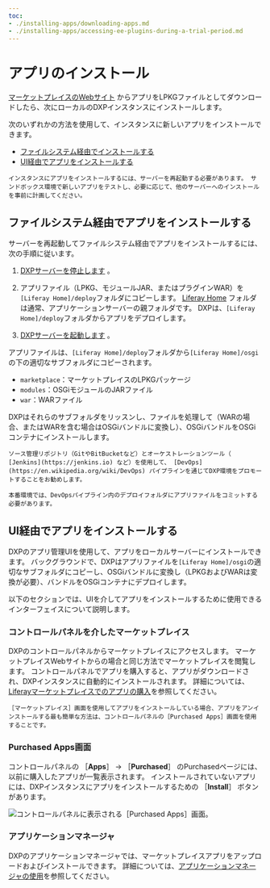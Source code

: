 ```yaml
---
toc:
- ./installing-apps/downloading-apps.md
- ./installing-apps/accessing-ee-plugins-during-a-trial-period.md
---
```

# アプリのインストール

[マーケットプレイスのWebサイト](https://web.liferay.com/marketplace) からアプリをLPKGファイルとしてダウンロードしたら、次にローカルのDXPインスタンスにインストールします。

次のいずれかの方法を使用して、インスタンスに新しいアプリをインストールできます。

* [ファイルシステム経由でインストールする](#installing-apps-via-the-file-system)
* [UI経由でアプリをインストールする](#installing-apps-via-the-ui)

```{important}
インスタンスにアプリをインストールするには、サーバーを再起動する必要があります。 サンドボックス環境で新しいアプリをテストし、必要に応じて、他のサーバーへのインストールを事前に計画してください。
```

## ファイルシステム経由でアプリをインストールする

サーバーを再起動してファイルシステム経由でアプリをインストールするには、次の手順に従います。

1. [ DXPサーバーを停止します](../../installation-and-upgrades/installing-liferay/running-liferay-for-the-first-time.md#shutdown) 。

1. アプリファイル（LPKG、モジュールJAR、またはプラグインWAR）を`[Liferay Home]/deploy`フォルダにコピーします。 [Liferay Home](../../installation-and-upgrades/reference/liferay-home.md) フォルダは通常、アプリケーションサーバーの親フォルダです。 DXPは、`[Liferay Home]/deploy`フォルダからアプリをデプロイします。

1. [ DXPサーバーを起動します](../../installation-and-upgrades/installing-liferay/running-liferay-for-the-first-time.md#startup) 。

アプリファイルは、`[Liferay Home]/deploy`フォルダから`[Liferay Home]/osgi`の下の適切なサブフォルダにコピーされます。

* `marketplace`：マーケットプレイスのLPKGパッケージ
* `modules`：OSGiモジュールのJARファイル
* `war`：WARファイル

DXPはそれらのサブフォルダをリッスンし、ファイルを処理して（WARの場合、またはWARを含む場合はOSGiバンドルに変換し）、OSGiバンドルをOSGiコンテナにインストールします。

```{note}
ソース管理リポジトリ（GitやBitBucketなど）とオーケストレーションツール（ [Jenkins](https://jenkins.io) など）を使用して、 [DevOps](https://en.wikipedia.org/wiki/DevOps) パイプラインを通じてDXP環境をプロモートすることをお勧めします。

本番環境では、DevOpsパイプライン内のデプロイフォルダにアプリファイルをコミットする必要があります。
```

## UI経由でアプリをインストールする

DXPのアプリ管理UIを使用して、アプリをローカルサーバーにインストールできます。 バックグラウンドで、DXPはアプリファイルを`[Liferay Home]/osgi`の適切なサブフォルダにコピーし、OSGiバンドルに変換し（LPKGおよびWARは変換が必要）、バンドルをOSGiコンテナにデプロイします。

以下のセクションでは、UIを介してアプリをインストールするために使用できるインターフェイスについて説明します。

### コントロールパネルを介したマーケットプレイス

DXPのコントロールパネルからマーケットプレイスにアクセスします。 マーケットプレイスWebサイトからの場合と同じ方法でマーケットプレイスを閲覧します。 コントロールパネルでアプリを購入すると、アプリがダウンロードされ、DXPインスタンスに自動的にインストールされます。 詳細については、[Liferayマーケットプレイスでのアプリの購入](./using-marketplace.md)を参照してください。

```{note}
［マーケットプレイス］画面を使用してアプリをインストールしている場合、アプリをアンインストールする最も簡単な方法は、コントロールパネルの［Purchased Apps］画面を使用することです。
```

### Purchased Apps画面

コントロールパネルの ［**Apps**］ &rarr; ［**Purchased**］ のPurchasedページには、以前に購入したアプリが一覧表示されます。 インストールされていないアプリには、DXPインスタンスにアプリをインストールするための ［**Install**］ ボタンがあります。

![コントロールパネルに表示される［Purchased Apps］画面。](./installing-apps/images/01.png)

### アプリケーションマネージャ

DXPのアプリケーションマネージャでは、マーケットプレイスアプリをアップロードおよびインストールできます。 詳細については、[アプリケーションマネージャの使用](./managing-apps/using-the-app-manager.md)を参照してください。
